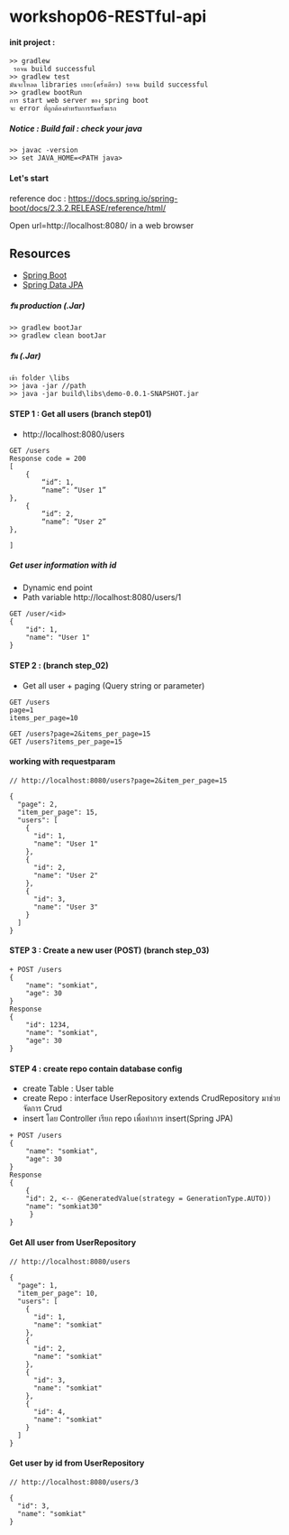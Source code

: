 # workshop06-RESTful-api
#### init project :
```
>> gradlew
 รอจน build successful
>> gradlew test 
มันจะโหลด libraries เยอะ(ครั้งเดียว) รอจน build successful
>> gradlew bootRun
การ start web server ของ spring boot 
จะ error ที่ถูกต้องสำหรับการรันครั้งแรก

```


##### Notice : Build fail : check your java 
```
>> javac -version
>> set JAVA_HOME=<PATH java>
```

#### Let's start
reference doc : https://docs.spring.io/spring-boot/docs/2.3.2.RELEASE/reference/html/

Open url=http://localhost:8080/ in a web browser

## Resources
* [Spring Boot](https://spring.io/projects/spring-boot)
* [Spring Data JPA](https://spring.io/projects/spring-data-jpa)

##### รัน production (.Jar) 
```
>> gradlew bootJar 
>> gradlew clean bootJar 
```

##### รัน (.Jar) 
```
เข้า folder \libs
>> java -jar //path
>> java -jar build\libs\demo-0.0.1-SNAPSHOT.jar

```
#### STEP 1 : Get all users   (branch step01)
+ http://localhost:8080/users
```
GET /users
Response code = 200
[
	{
		“id”: 1,
		“name”: “User 1”
},
	{
		“id”: 2,
		“name”: “User 2”
},

] 
```

##### Get user information with id 
+ Dynamic end point 
+ Path variable
http://localhost:8080/users/1
```
GET /user/<id>
{
    "id": 1,
    "name": "User 1"
}
```
#### STEP 2 : (branch step_02)
+ Get all user + paging (Query string or parameter)
```
GET /users
page=1
items_per_page=10

GET /users?page=2&items_per_page=15
GET /users?items_per_page=15
```

#### working with requestparam

```
// http://localhost:8080/users?page=2&item_per_page=15

{
  "page": 2,
  "item_per_page": 15,
  "users": [
    {
      "id": 1,
      "name": "User 1"
    },
    {
      "id": 2,
      "name": "User 2"
    },
    {
      "id": 3,
      "name": "User 3"
    }
  ]
}

```
#### STEP 3 : Create a new user (POST) (branch step_03)
```
+ POST /users
{
    "name": "somkiat",
    "age": 30
}
Response
{
    "id": 1234,
    "name": "somkiat",
    "age": 30
}
```
#### STEP 4 : create repo contain database config
+ create Table : User table
+ create Repo : interface UserRepository extends CrudRepository มาช่วยจัดการ Crud
+ insert โดย Controller เรียก repo เพื่อทำการ insert(Spring JPA)

```
+ POST /users
{
    "name": "somkiat",
    "age": 30
}
Response
{
    {
    "id": 2, <-- @GeneratedValue(strategy = GenerationType.AUTO))
    "name": "somkiat30"
     }
}
```
#### Get All user from UserRepository
```
// http://localhost:8080/users

{
  "page": 1,
  "item_per_page": 10,
  "users": [
    {
      "id": 1,
      "name": "somkiat"
    },
    {
      "id": 2,
      "name": "somkiat"
    },
    {
      "id": 3,
      "name": "somkiat"
    },
    {
      "id": 4,
      "name": "somkiat"
    }
  ]
}
```
#### Get user by id from UserRepository
```
// http://localhost:8080/users/3

{
  "id": 3,
  "name": "somkiat"
}
```
